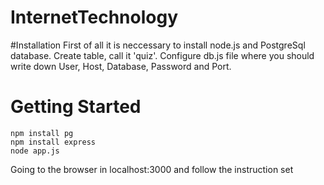 # InternetTechnology

#Installation
First of all it is neccessary to install node.js and PostgreSql database. Create table, call it 'quiz'. Configure db.js file where you should write down User, Host, Database, Password and Port.

# Getting Started
```shell
npm install pg
npm install express
node app.js
```
Going to the browser in localhost:3000 and follow the instruction set
